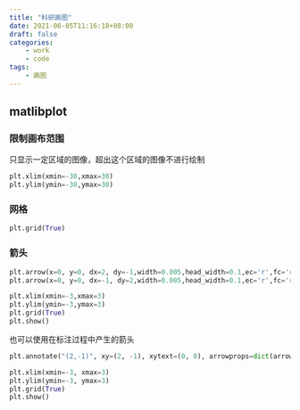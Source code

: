```yaml
---
title: "科研画图"
date: 2021-06-05T11:16:18+08:00
draft: false
categories:
    - work
    - code
tags:
    - 画图
---
```


## matlibplot

### 限制画布范围

只显示一定区域的图像，超出这个区域的图像不进行绘制

```python
plt.xlim(xmin=-30,xmax=30)
plt.ylim(ymin=-30,ymax=30)
```

### 网格

```python
plt.grid(True)
```

### 箭头

```python
plt.arrow(x=0, y=0, dx=2, dy=-1,width=0.005,head_width=0.1,ec='r',fc='r')
plt.arrow(x=0, y=0, dx=-1, dy=2,width=0.005,head_width=0.1,ec='r',fc='r')

plt.xlim(xmin=-3,xmax=3)
plt.ylim(ymin=-3,ymax=3)
plt.grid(True)
plt.show()
```

也可以使用在标注过程中产生的箭头

```python
plt.annotate("(2,-1)", xy=(2, -1), xytext=(0, 0), arrowprops=dict(arrowstyle="simple", color="r"))

plt.xlim(xmin=-3, xmax=3)
plt.ylim(ymin=-3, ymax=3)
plt.grid(True)
plt.show()
```
